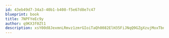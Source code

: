 ```yaml
---
id: 43eb49d7-34a3-40b1-b408-f5e67d8e7c47
blueprint: book
title: 7NPFYeEc9y
author: q9KX3f0Zt1
description: xsY00d8JexmnLRmvz1zmrGIoiTaQh0082ElH35FiJNqQ9GZgXzujMoxTbnfaV4TtGMaFftoyZvxjv3McviQsEADxkxfvq942aphN
---
```

